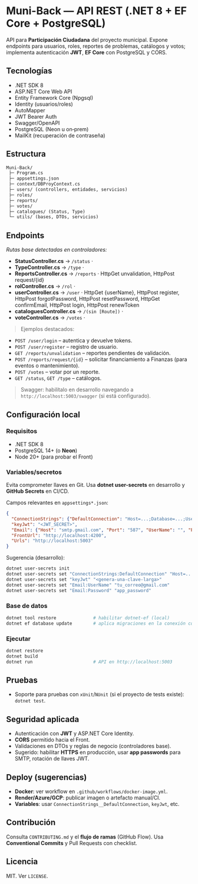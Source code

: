 # Muni-Back — API REST (.NET 8 + EF Core + PostgreSQL)

API para **Participación Ciudadana** del proyecto municipal. Expone endpoints para usuarios, roles, reportes de problemas, catálogos y votos; implementa autenticación **JWT**, **EF Core** con PostgreSQL y CORS.

## Tecnologías

- .NET SDK 8
- ASP.NET Core Web API
- Entity Framework Core (Npgsql)
- Identity (usuarios/roles)
- AutoMapper
- JWT Bearer Auth
- Swagger/OpenAPI
- PostgreSQL (Neon u on‑prem)
- MailKit (recuperación de contraseña)

## Estructura

```txt
Muni-Back/
 ├─ Program.cs
 ├─ appsettings.json
 ├─ context/DBProyContext.cs
 ├─ users/ (controllers, entidades, servicios)
 ├─ roles/
 ├─ reports/
 ├─ votes/
 ├─ catalogues/ (Status, Type)
 └─ utils/ (bases, DTOs, servicios)
```

## Endpoints

_Rutas base detectadas en controladores:_

- **StatusController.cs** → `/status`  ·
- **TypeController.cs** → `/type`  ·
- **ReportsController.cs** → `/reports`  · HttpGet unvalidation, HttpPost request/{id}
- **rolController.cs** → `/rol`  ·
- **userController.cs** → `/user`  · HttpGet {userName}, HttpPost register, HttpPost forgotPassword, HttpPost resetPassword, HttpGet confirmEmail, HttpPost login, HttpPost renewToken
- **cataloguesController.cs** → `/(sin [Route])`  ·
- **voteController.cs** → `/votes`  ·

> Ejemplos destacados:

- `POST /user/login` – autentica y devuelve tokens.
- `POST /user/register` – registro de usuario.
- `GET /reports/unvalidation` – reportes pendientes de validación.
- `POST /reports/request/{id}` – solicitar financiamiento a Finanzas (para eventos o mantenimiento).
- `POST /votes` – votar por un reporte.
- `GET /status`, `GET /type` – catálogos.

> Swagger: habilítalo en desarrollo navegando a `http://localhost:5003/swagger` (si está configurado).

## Configuración local

### Requisitos

- .NET SDK 8
- PostgreSQL 14+ (o **Neon**)
- Node 20+ (para probar el Front)

### Variables/secretos

Evita comprometer llaves en Git. Usa **dotnet user-secrets** en desarrollo y **GitHub Secrets** en CI/CD.

Campos relevantes en `appsettings*.json`:

```json
{
  "ConnectionStrings": {"DefaultConnection": "Host=...;Database=...;Username=...;Password=...;SSL Mode=Require;Trust Server Certificate=True;"},
  "keyJwt": "<JWT_SECRET>",
  "Email": {"Host": "smtp.gmail.com", "Port": "587", "UserName": "", "Password": ""},
  "FrontUrl": "http://localhost:4200",
  "Urls": "http://localhost:5003"
}
```

Sugerencia (desarrollo):

```bash
dotnet user-secrets init
dotnet user-secrets set "ConnectionStrings:DefaultConnection" "Host=...;Database=...;Username=...;Password=..."
dotnet user-secrets set "keyJwt" "<genera-una-clave-larga>"
dotnet user-secrets set "Email:UserName" "tu_correo@gmail.com"
dotnet user-secrets set "Email:Password" "app_password"
```

### Base de datos

```bash
dotnet tool restore              # habilitar dotnet-ef (local)
dotnet ef database update        # aplica migraciones en la conexión configurada
```

### Ejecutar

```bash
dotnet restore
dotnet build
dotnet run                       # API en http://localhost:5003
```

## Pruebas

- Soporte para pruebas con `xUnit`/`NUnit` (si el proyecto de tests existe): `dotnet test`.

## Seguridad aplicada

- Autenticación con **JWT** y ASP.NET Core Identity.
- **CORS** permitido hacia el Front.
- Validaciones en DTOs y reglas de negocio (controladores base).
- Sugerido: habilitar **HTTPS** en producción, usar **app passwords** para SMTP, rotación de llaves JWT.

## Deploy (sugerencias)

- **Docker**: ver workflow en `.github/workflows/docker-image.yml`.
- **Render/Azure/GCP**: publicar imagen o artefacto manual/CI.
- **Variables**: usar `ConnectionStrings__DefaultConnection`, `keyJwt`, etc.

## Contribución

Consulta `CONTRIBUTING.md` y el **flujo de ramas** (GitHub Flow). Usa **Conventional Commits** y Pull Requests con checklist.

## Licencia

MIT. Ver `LICENSE`.
